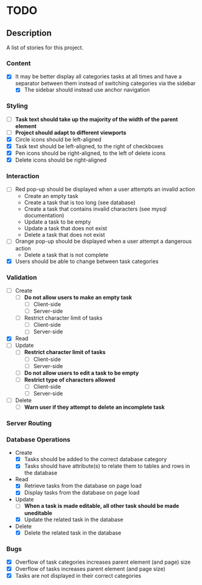 # TODO

## Description

A list of stories for this project.

### Content

- [x] It may be better display all categories tasks at all times and have a
separator between them instead of switching categories via the sidebar
    - [x] The sidebar should instead use anchor navigation

### Styling

- [ ] **Task text should take up the majority of the width of the parent element**
- [ ] **Project should adapt to different viewports**
- [x] Circle icons should be left-aligned
- [x] Task text should be left-aligned, to the right of checkboxes
- [x] Pen icons should be right-aligned, to the left of delete icons
- [x] Delete icons should be right-aligned

### Interaction

- [ ] Red pop-up should be displayed when a user attempts an invalid action
    - Create an empty task
    - Create a task that is too long (see database)
    - Create a task that contains invalid characters (see mysql documentation)
    - Update a task to be empty
    - Update a task that does not exist
    - Delete a task that does not exist
- [ ] Orange pop-up should be displayed when a user attempt a dangerous action
    - Delete a task that is not complete
- [x] Users should be able to change between task categories

### Validation

- [ ] Create
    - [ ] **Do not allow users to make an empty task**
        - [ ] Client-side
        - [ ] Server-side
    - [ ] Restrict character limit of tasks
        - [ ] Client-side
        - [ ] Server-side
- [x] Read
- [ ] Update
    - [ ] **Restrict character limit of tasks**
        - [ ] Client-side
        - [ ] Server-side
    - [ ] **Do not allow users to edit a task to be empty**
    - [ ] **Restrict type of characters allowed**
        - [ ] Client-side
        - [ ] Server-side
- [ ] Delete
    - [ ] **Warn user if they attempt to delete an incomplete task**

### Server Routing

### Database Operations

- Create
    - [x] Tasks should be added to the correct database category
    - [x] Tasks should have attribute(s) to relate them to tables and rows in the
    database
- Read
    - [x] Retrieve tasks from the database on page load
    - [x] Display tasks from the database on page load
- Update
    - [ ] **When a task is made editable, all other task should be made uneditable**
    - [x] Update the related task in the database
- Delete
    - [x] Delete the related task in the database

### Bugs

- [x] Overflow of task categories increases parent element (and page) size
- [x] Overflow of tasks increases parent element (and page size)
- [x] Tasks are not displayed in their correct categories
